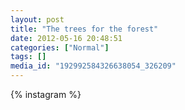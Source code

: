 ```yaml
---
layout: post
title: "The trees for the forest"
date: 2012-05-16 20:48:51
categories: ["Normal"]
tags: []
media_id: "192992584326638054_326209"
---
```


{% instagram %}
